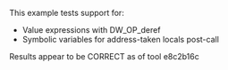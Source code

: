 This example tests support for:

* Value expressions with DW_OP_deref
* Symbolic variables for address-taken locals post-call

Results appear to be CORRECT as of tool e8c2b16c
